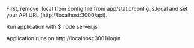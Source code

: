 First, remove .local from config file from app/static/config.js.local and set your API URL (http://localhost:3000/api).

Run application with $ node server.js

Application runs on http://localhost:3001/login